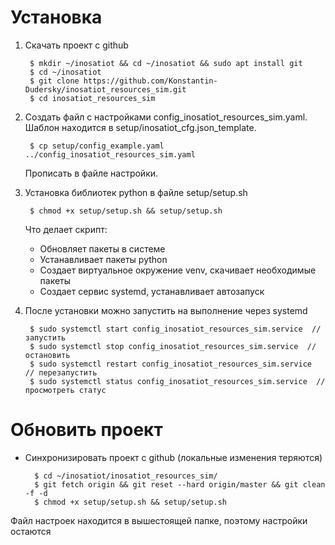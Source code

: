 # Установка
1. Скачать проект с github
   
        $ mkdir ~/inosatiot && cd ~/inosatiot && sudo apt install git
        $ cd ~/inosatiot
        $ git clone https://github.com/Konstantin-Dudersky/inosatiot_resources_sim.git
        $ cd inosatiot_resources_sim

2. Создать файл с настройками config_inosatiot_resources_sim.yaml. Шаблон находится в setup/inosatiot_cfg.json_template.
       
        $ cp setup/config_example.yaml ../config_inosatiot_resources_sim.yaml

   Прописать в файле настройки.


3. Установка библиотек python в файле setup/setup.sh
   
        $ chmod +x setup/setup.sh && setup/setup.sh

   Что делает скрипт:
   - Обновляет пакеты в системе
   - Устанавливает пакеты python
   - Создает виртуальное окружение venv, скачивает необходимые пакеты
   - Создает сервис systemd, устанавливает автозапуск
    
    
4. После установки можно запустить на выполнение через systemd
   
        $ sudo systemctl start config_inosatiot_resources_sim.service  // запустить
        $ sudo systemctl stop config_inosatiot_resources_sim.service  // остановить
        $ sudo systemctl restart config_inosatiot_resources_sim.service  // перезапустить
        $ sudo systemctl status config_inosatiot_resources_sim.service  // просмотреть статус

# Обновить проект
- Синхронизировать проект с github (локальные изменения теряются)
   
        $ cd ~/inosatiot/inosatiot_resources_sim/
        $ git fetch origin && git reset --hard origin/master && git clean -f -d
        $ chmod +x setup/setup.sh && setup/setup.sh

Файл настроек находится в вышестоящей папке, поэтому настройки остаются